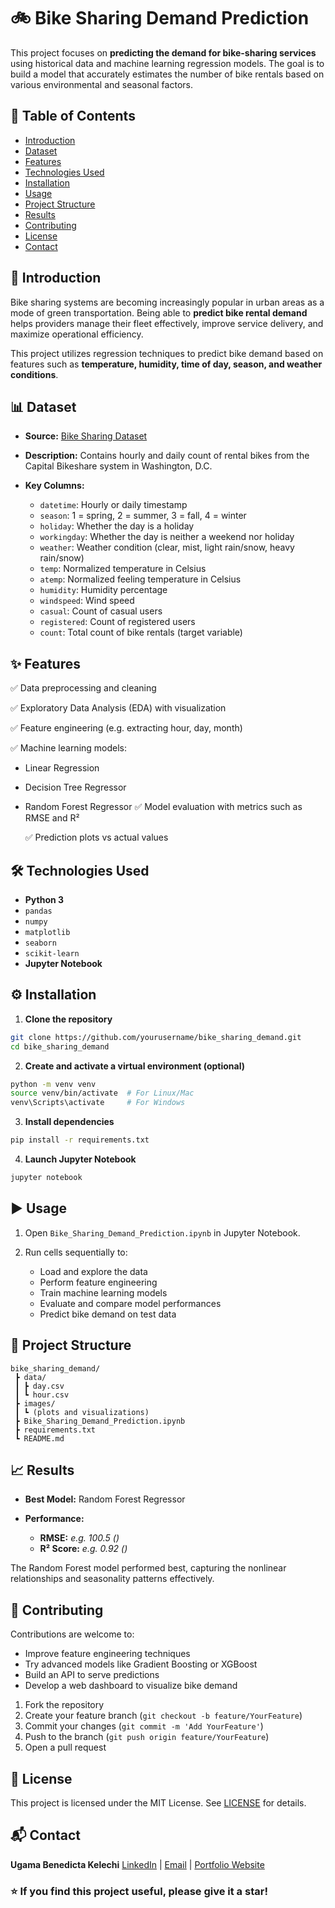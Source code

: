 # 🚲 Bike Sharing Demand Prediction

This project focuses on **predicting the demand for bike-sharing services** using historical data and machine learning regression models. The goal is to build a model that accurately estimates the number of bike rentals based on various environmental and seasonal factors.



## 📑 Table of Contents

* [Introduction](#introduction)
* [Dataset](#dataset)
* [Features](#features)
* [Technologies Used](#technologies-used)
* [Installation](#installation)
* [Usage](#usage)
* [Project Structure](#project-structure)
* [Results](#results)
* [Contributing](#contributing)
* [License](#license)
* [Contact](#contact)



## 📝 Introduction

Bike sharing systems are becoming increasingly popular in urban areas as a mode of green transportation. Being able to **predict bike rental demand** helps providers manage their fleet effectively, improve service delivery, and maximize operational efficiency.

This project utilizes regression techniques to predict bike demand based on features such as **temperature, humidity, time of day, season, and weather conditions**.



## 📊 Dataset

* **Source:** [ Bike Sharing Dataset]()
* **Description:** Contains hourly and daily count of rental bikes from the Capital Bikeshare system in Washington, D.C.
* **Key Columns:**

  * `datetime`: Hourly or daily timestamp
  * `season`: 1 = spring, 2 = summer, 3 = fall, 4 = winter
  * `holiday`: Whether the day is a holiday
  * `workingday`: Whether the day is neither a weekend nor holiday
  * `weather`: Weather condition (clear, mist, light rain/snow, heavy rain/snow)
  * `temp`: Normalized temperature in Celsius
  * `atemp`: Normalized feeling temperature in Celsius
  * `humidity`: Humidity percentage
  * `windspeed`: Wind speed
  * `casual`: Count of casual users
  * `registered`: Count of registered users
  * `count`: Total count of bike rentals (target variable)



## ✨ Features

✅ Data preprocessing and cleaning

✅ Exploratory Data Analysis (EDA) with visualization

✅ Feature engineering (e.g. extracting hour, day, month)

✅ Machine learning models:

* Linear Regression
* Decision Tree Regressor
* Random Forest Regressor
  ✅ Model evaluation with metrics such as RMSE and R²
  
  ✅ Prediction plots vs actual values



## 🛠️ Technologies Used

* **Python 3**
* `pandas`
* `numpy`
* `matplotlib`
* `seaborn`
* `scikit-learn`
* **Jupyter Notebook**



## ⚙️ Installation

1. **Clone the repository**

```bash
git clone https://github.com/yourusername/bike_sharing_demand.git
cd bike_sharing_demand
```

2. **Create and activate a virtual environment (optional)**

```bash
python -m venv venv
source venv/bin/activate  # For Linux/Mac
venv\Scripts\activate     # For Windows
```

3. **Install dependencies**

```bash
pip install -r requirements.txt
```

4. **Launch Jupyter Notebook**

```bash
jupyter notebook
```



## ▶️ Usage

1. Open `Bike_Sharing_Demand_Prediction.ipynb` in Jupyter Notebook.
2. Run cells sequentially to:

   * Load and explore the data
   * Perform feature engineering
   * Train machine learning models
   * Evaluate and compare model performances
   * Predict bike demand on test data



## 📁 Project Structure

```
bike_sharing_demand/
 ┣ data/
 ┃ ┣ day.csv
 ┃ ┗ hour.csv
 ┣ images/
 ┃ ┗ (plots and visualizations)
 ┣ Bike_Sharing_Demand_Prediction.ipynb
 ┣ requirements.txt
 ┗ README.md
```



## 📈 Results

* **Best Model:** Random Forest Regressor
* **Performance:**

  * **RMSE:** *e.g. 100.5 ()*
  * **R² Score:** *e.g. 0.92 ()*

The Random Forest model performed best, capturing the nonlinear relationships and seasonality patterns effectively.



## 🤝 Contributing

Contributions are welcome to:

* Improve feature engineering techniques
* Try advanced models like Gradient Boosting or XGBoost
* Build an API to serve predictions
* Develop a web dashboard to visualize bike demand

1. Fork the repository
2. Create your feature branch (`git checkout -b feature/YourFeature`)
3. Commit your changes (`git commit -m 'Add YourFeature'`)
4. Push to the branch (`git push origin feature/YourFeature`)
5. Open a pull request



## 📄 License

This project is licensed under the MIT License. See [LICENSE](LICENSE) for details.



## 📬 Contact

**Ugama Benedicta Kelechi**
[LinkedIn](www.linkedin.com/in/ugama-benedicta-kelechi-codergirl-103041300) | [Email](mailto:ugamakelechi@gmail.com) | [Portfolio Website](#)



### ⭐️ If you find this project useful, please give it a star!


